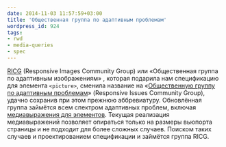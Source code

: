 ```yaml
---
date: 2014-11-03 11:57:59+03:00
title: 'Общественная группа по адаптивным проблемам'
wordpress_id: 924
tags:
- rwd
- media-queries
- spec
---
```


[RICG](http://responsiveimages.org) (Responsive Images Community Group) или «Общественная группа по адаптивным изображениям» , которая подарила нам спецификацию для элемента `<picture>`, сменила название на «[Общественную группу по адаптивным проблемам](http://ricg.io/)» (Responsive Issues Community Group), удачно сохранив при этом прежнюю аббревиатуру. Обновлённая группа займётся всем спектром адаптивных проблем, включая [медиавыражения для элементов](https://responsiveimagescg.github.io/eq-usecases/). Текущая реализация медиавыражений позволяет опираться только на размеры вьюпорта страницы и не подходит для более сложных случаев. Поиском таких случаев и проектированием спецификации и займётся группа RICG.
